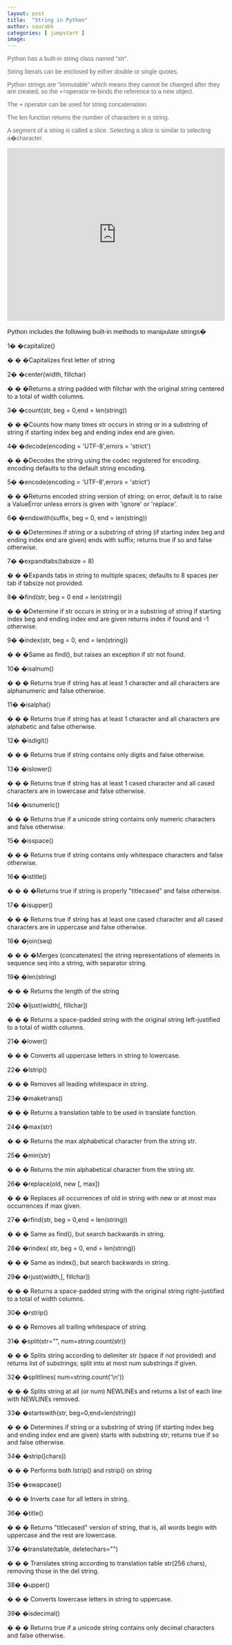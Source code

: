 ```yaml
---
layout: post
title:  "String in Python"
author: sourabh
categories: [ jumpstart ]
image: 
---
```


<span style="font-family: Arial, sans-serif; color: #666666; background-image: initial; background-position: initial; background-size: initial; background-repeat: initial; background-attachment: initial; background-origin: initial; background-clip: initial;">Python has a built-in string class named "str".</span>

<span style="font-family: Arial, sans-serif; color: #666666; background-image: initial; background-position: initial; background-size: initial; background-repeat: initial; background-attachment: initial; background-origin: initial; background-clip: initial;">String literals can be enclosed by either double or single quotes.</span>

<span style="font-family: Arial, sans-serif; color: #666666; background-image: initial; background-position: initial; background-size: initial; background-repeat: initial; background-attachment: initial; background-origin: initial; background-clip: initial;">Python strings are "immutable" which means they cannot be changed after they are created, so the +=operator re-binds the reference to a new object.</span>

<span style="font-family: Arial, sans-serif; color: #666666; background-image: initial; background-position: initial; background-size: initial; background-repeat: initial; background-attachment: initial; background-origin: initial; background-clip: initial;">The + operator can be used for string concatenation.</span>

<span style="font-family: Arial, sans-serif; color: #666666; background-image: initial; background-position: initial; background-size: initial; background-repeat: initial; background-attachment: initial; background-origin: initial; background-clip: initial;"><span style="color: #666666; font-family: Arial, sans-serif;">The len function returns the number of characters in a string.</span></span>

<span style="color: #666666; font-family: Arial, sans-serif;">A segment of a string is called a slice. Selecting a slice is similar to selecting a�</span><span style="color: #666666; font-family: Arial, sans-serif;">character.</span>

<iframe src="https://repl.it/@Sumn/string?lite=true" width="100%" height="400px" frameborder="no" scrolling="no" sandbox="allow-forms allow-pointer-lock allow-popups allow-same-origin allow-scripts allow-modals" allowfullscreen="allowfullscreen"></iframe>

<span style="font-family: Verdana, Geneva, Tahoma, Arial, Helvetica, sans-serif; font-size: 15px; text-align: justify;">Python includes the following built-in methods to manipulate strings�</span>

1� �capitalize()

� � �Capitalizes first letter of string

2� �center(width, fillchar)

� � �Returns a string padded with fillchar with the original string centered to a total of width columns.

3� �count(str, beg = 0,end = len(string))

� � �Counts how many times str occurs in string or in a substring of string if starting index beg and ending index end are given.

4� �decode(encoding = 'UTF-8',errors = 'strict')

� � �Decodes the string using the codec registered for encoding. encoding defaults to the default string encoding.

5� �encode(encoding = 'UTF-8',errors = 'strict')

� � �Returns encoded string version of string; on error, default is to raise a ValueError unless errors is given with 'ignore' or 'replace'.

6� �endswith(suffix, beg = 0, end = len(string))

� � �Determines if string or a substring of string (if starting index beg and ending index end are given) ends with suffix; returns true if so and false otherwise.

7� �expandtabs(tabsize = 8)

� � �Expands tabs in string to multiple spaces; defaults to 8 spaces per tab if tabsize not provided.

8� �find(str, beg = 0 end = len(string))

� � �Determine if str occurs in string or in a substring of string if starting index beg and ending index end are given returns index if found and -1 otherwise.

9� �index(str, beg = 0, end = len(string))

� � �Same as find(), but raises an exception if str not found.

10� �isalnum()

� � � Returns true if string has at least 1 character and all characters are alphanumeric and false otherwise.

11� �isalpha()

� � � Returns true if string has at least 1 character and all characters are alphabetic and false otherwise.

12� �isdigit()

� � � Returns true if string contains only digits and false otherwise.

13� �islower()

� � � Returns true if string has at least 1 cased character and all cased characters are in lowercase and false otherwise.

14� �isnumeric()

� � � Returns true if a unicode string contains only numeric characters and false otherwise.

15� �isspace()

� � � Returns true if string contains only whitespace characters and false otherwise.

16� �istitle()

� � � �Returns true if string is properly "titlecased" and false otherwise.

17� �isupper()

� � � Returns true if string has at least one cased character and all cased characters are in uppercase and false otherwise.

18� �join(seq)

� � � �Merges (concatenates) the string representations of elements in sequence seq into a string, with separator string.

19� �len(string)

� � � Returns the length of the string

20� �ljust(width[, fillchar])

� � � Returns a space-padded string with the original string left-justified to a total of width columns.

21� �lower()

� � � Converts all uppercase letters in string to lowercase.

22� �lstrip()

� � � Removes all leading whitespace in string.

23� �maketrans()

� � � Returns a translation table to be used in translate function.

24� �max(str)

� � � Returns the max alphabetical character from the string str.

25� �min(str)

� � � Returns the min alphabetical character from the string str.

26� �replace(old, new [, max])

� � � Replaces all occurrences of old in string with new or at most max occurrences if max given.

27� �rfind(str, beg = 0,end = len(string))

� � � Same as find(), but search backwards in string.

28� �rindex( str, beg = 0, end = len(string))

� � � Same as index(), but search backwards in string.

29� �rjust(width,[, fillchar])

� � � Returns a space-padded string with the original string right-justified to a total of width columns.

30� �rstrip()

� � � Removes all trailing whitespace of string.

31� �split(str="", num=string.count(str))

� � � Splits string according to delimiter str (space if not provided) and returns list of substrings; split into at most num substrings if given.

32� �splitlines( num=string.count('\n'))

� � � Splits string at all (or num) NEWLINEs and returns a list of each line with NEWLINEs removed.

33� �startswith(str, beg=0,end=len(string))

� � � Determines if string or a substring of string (if starting index beg and ending index end are given) starts with substring str; returns true if so and false otherwise.

34� �strip([chars])

� � � Performs both lstrip() and rstrip() on string

35� �swapcase()

� � � Inverts case for all letters in string.

36� �title()

� � � Returns "titlecased" version of string, that is, all words begin with uppercase and the rest are lowercase.

37� �translate(table, deletechars="")

� � � Translates string according to translation table str(256 chars), removing those in the del string.

38� �upper()

� � � Converts lowercase letters in string to uppercase.

39� �isdecimal()

� � � Returns true if a unicode string contains only decimal characters and false otherwise.